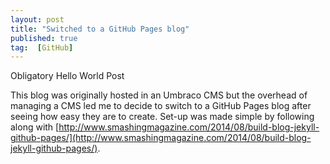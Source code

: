 ```yaml
---
layout: post
title: "Switched to a GitHub Pages blog"
published: true
tag:  [GitHub]
---
```


Obligatory Hello World Post

This blog was originally hosted in an Umbraco CMS but the overhead of managing a CMS led me to decide to switch to a GitHub Pages blog after seeing how easy they are to create.  Set-up was made simple by following along with [http://www.smashingmagazine.com/2014/08/build-blog-jekyll-github-pages/](http://www.smashingmagazine.com/2014/08/build-blog-jekyll-github-pages/).  

